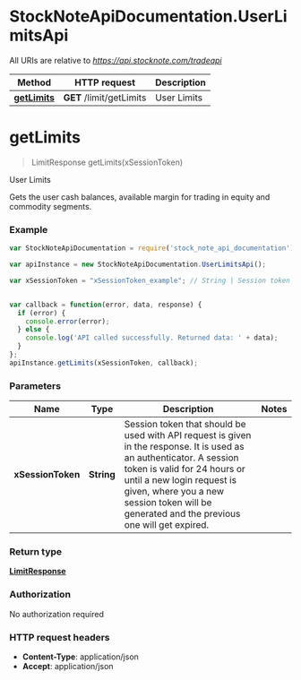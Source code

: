 # StockNoteApiDocumentation.UserLimitsApi

All URIs are relative to *https://api.stocknote.com/tradeapi*

Method | HTTP request | Description
------------- | ------------- | -------------
[**getLimits**](UserLimitsApi.md#getLimits) | **GET** /limit/getLimits | User Limits


<a name="getLimits"></a>
# **getLimits**
> LimitResponse getLimits(xSessionToken)

User Limits

Gets the user cash balances, available margin for trading in equity and commodity segments.

### Example
```javascript
var StockNoteApiDocumentation = require('stock_note_api_documentation');

var apiInstance = new StockNoteApiDocumentation.UserLimitsApi();

var xSessionToken = "xSessionToken_example"; // String | Session token that should be used with API request is given in the response. It is used as an authenticator. A session token is valid for 24 hours or until a new login request is given, where you a new session token will be generated and the previous one will get expired.


var callback = function(error, data, response) {
  if (error) {
    console.error(error);
  } else {
    console.log('API called successfully. Returned data: ' + data);
  }
};
apiInstance.getLimits(xSessionToken, callback);
```

### Parameters

Name | Type | Description  | Notes
------------- | ------------- | ------------- | -------------
 **xSessionToken** | **String**| Session token that should be used with API request is given in the response. It is used as an authenticator. A session token is valid for 24 hours or until a new login request is given, where you a new session token will be generated and the previous one will get expired. | 

### Return type

[**LimitResponse**](LimitResponse.md)

### Authorization

No authorization required

### HTTP request headers

 - **Content-Type**: application/json
 - **Accept**: application/json

